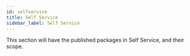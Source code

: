 ```yaml
---
id: selfservice
title: Self Service
sidebar_label: Self Service
---
```


This section will have the published packages in Self Service, and their scope.
